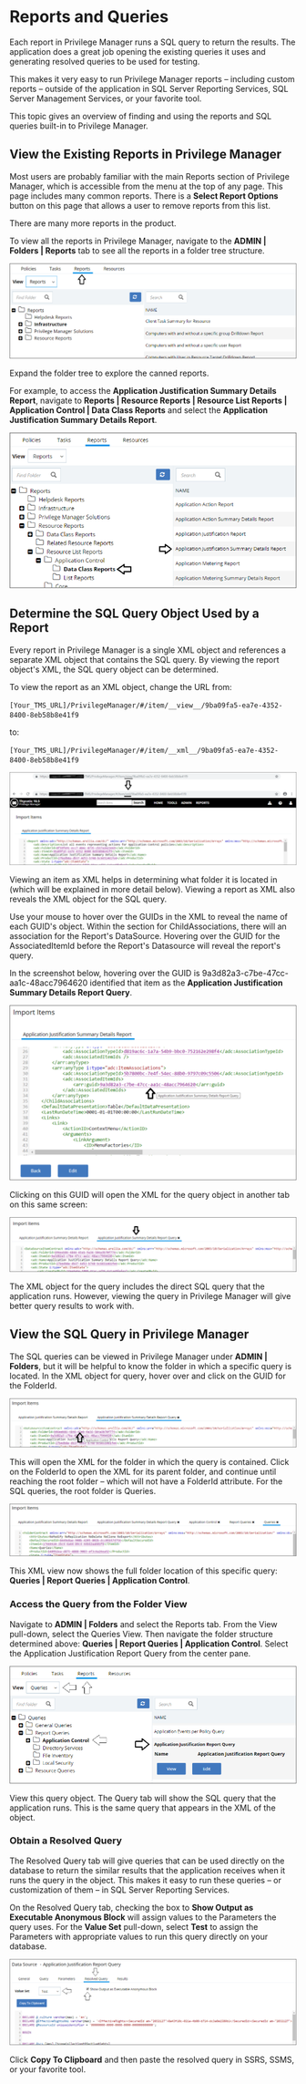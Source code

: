 [title]: # (Reports and Queries)
[tags]: # (overview)
[priority]: # (7001)
# Reports and Queries

Each report in Privilege Manager runs a SQL query to return the results. The application does a great job opening the existing queries it uses and generating resolved queries to be used for testing.

This makes it very easy to run Privilege Manager reports – including custom reports – outside of the application in SQL Server Reporting Services, SQL Server Management Services, or your favorite tool.

This topic gives an overview of finding and using the reports and SQL queries built-in to Privilege Manager.

## View the Existing Reports in Privilege Manager

Most users are probably familiar with the main Reports section of Privilege Manager, which is accessible from the menu at the top of any page. This page includes many common reports. There is a __Select Report Options__ button on this page that allows a user to remove reports from this list.

There are many more reports in the product.

To view all the reports in Privilege Manager, navigate to the __ADMIN | Folders | Reports__ tab to see all the reports in a folder tree structure.

![Reports folder tree](images/reports/532d82df04b131cb36a6ed55be309b90.png)

Expand the folder tree to explore the canned reports.

For example, to access the __Application Justification Summary Details Report__, navigate to __Reports | Resource Reports | Resource List Reports | Application Control | Data Class Reports__ and select the __Application Justification Summary Details Report__.

![Example Application Justification Summary Details Report](images/reports/bf3f6267bea061192caebbe4d8855be5.png)

## Determine the SQL Query Object Used by a Report

Every report in Privilege Manager is a single XML object and references a separate XML object that contains the SQL query. By viewing the report object's XML, the SQL query object can be determined.

To view the report as an XML object, change the URL from:

`[Your_TMS_URL]/PrivilegeManager/#/item/__view__/9ba09fa5-ea7e-4352-8400-8eb58b8e41f9`

to:

`[Your_TMS_URL]/PrivilegeManager/#/item/__xml__/9ba09fa5-ea7e-4352-8400-8eb58b8e41f9`

![XML view of report](images/reports/e51fd84c2e57e1ac7b0d5e2d0fb34856.png)

Viewing an item as XML helps in determining what folder it is located in (which will be explained in more detail below). Viewing a report as XML also reveals the XML object for the SQL query.

Use your mouse to hover over the GUIDs in the XML to reveal the name of each GUID's object. Within the section for ChildAssociations, there will an association for the Report's DataSource. Hovering over the GUID for the AssociatedItemId before the Report's Datasource will reveal the report's query.

In the screenshot below, hovering over the GUID is 9a3d82a3-c7be-47cc-aa1c-48acc7964620 identified that item as the __Application Justification Summary Details Report Query__.

![GUID hover example](images/reports/f3d961ec9ab5548a433b2feb94f3e3f2.png)

Clicking on this GUID will open the XML for the query object in another tab on this same screen:

![Open XML of query object](images/reports/579dda448f0d3b2bc9424ab0454c888b.png)

The XML object for the query includes the direct SQL query that the application runs. However, viewing the query in Privilege Manager will give better query results to work with.

## View the SQL Query in Privilege Manager

The SQL queries can be viewed in Privilege Manager under __ADMIN | Folders__, but it will be helpful to know the folder in which a specific query is located. In the XML object for query, hover over and click on the GUID for the FolderId.

![FolderId look up](images/reports/ef0945fb3ccf591adfebc852a04fb3d2.png)

This will open the XML for the folder in which the query is contained. Click on the FolderId to open the XML for its parent folder, and continue until reaching the root folder – which will not have a FolderId attribute. For the SQL queries, the root folder is Queries.

![Root folder](images/reports/b386d777773360a8eb7c44fe3334467f.png)

This XML view now shows the full folder location of this specific query: __Queries | Report Queries | Application Control__.

### Access the Query from the Folder View

Navigate to __ADMIN | Folders__ and select the Reports tab. From the View pull-down, select the Queries View. Then navigate the folder structure determined above: __Queries | Report Queries | Application Control__. Select the Application Justification Report Query from the center pane.

![Opening the report query from the folder view](images/reports/ccfc56dcd0aa64a25ccb3352c22fce4e.png)

View this query object. The Query tab will show the SQL query that the application runs. This is the same query that appears in the XML of the object.

### Obtain a Resolved Query

The Resolved Query tab will give queries that can be used directly on the database to return the similar results that the application receives when it runs the query in the object. This makes it easy to run these queries – or customization of them – in SQL Server Reporting Services.

On the Resolved Query tab, checking the box to __Show Output as Executable Anonymous Block__ will assign values to the Parameters the query uses. For the __Value Set__ pull-down, select __Test__ to assign the Parameters with appropriate values to run this query directly on your database.

![Obtaining a resolved query](images/reports/94fd3a8b59bdb60252cd73378f0b33e1.png)

Click __Copy To Clipboard__ and then paste the resolved query in SSRS, SSMS, or your favorite tool.
